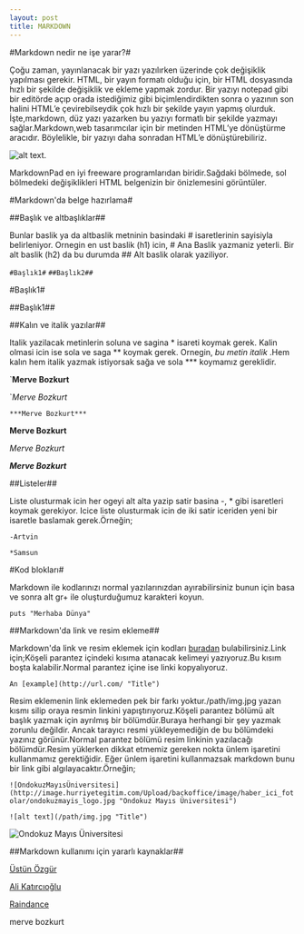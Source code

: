 ```yaml
---
layout: post
title: MARKDOWN
---
```


#Markdown nedir ne işe yarar?#


Çoğu zaman, yayınlanacak bir yazı yazılırken üzerinde çok değişiklik yapılması gerekir. HTML, bir yayın formatı olduğu için, bir HTML dosyasında hızlı bir şekilde değişiklik ve ekleme yapmak zordur. Bir yazıyı notepad gibi bir editörde açıp orada istediğimiz gibi biçimlendirdikten sonra o yazının son halini HTML’e çevirebilseydik çok hızlı bir şekilde yayın yapmış olurduk. İşte,markdown, düz yazı yazarken bu yazıyı formatlı bir şekilde yazmayı sağlar.Markdown,web tasarımcılar için bir metinden  HTML’ye dönüştürme aracıdır. Böylelikle, bir yazıyı daha sonradan HTML’e dönüştürebiliriz.

![alt text](http://www.bilgisayarkurdu.com/wp-content/uploads/2011/12/MarkdownPad1.jpg "Markdownpad").

MarkdownPad en iyi freeware programlarıdan biridir.Sağdaki bölmede, sol bölmedeki değişiklikleri HTML belgenizin bir önizlemesini görüntüler.

#Markdown'da belge hazırlama#

##Başlık ve altbaşlıklar##

Bunlar baslik ya da altbaslik metninin basindaki # isaretlerinin sayisiyla belirleniyor. Ornegin en ust baslik (h1) icin, # Ana Baslik yazmaniz yeterli. Bir alt baslik (h2) da bu durumda ## Alt baslik olarak yaziliyor.

`#Başlık1#`
`##Başlık2##`

#Başlık1#

##Başlık1##

##Kalın ve italik yazılar##

Italik yazilacak metinlerin soluna ve sagina * isareti koymak gerek. Kalin olmasi icin ise sola ve saga ** koymak gerek. Ornegin, *bu metin italik* .Hem kalın hem italik yazmak istiyorsak sağa ve sola *** koymamız gereklidir.

`**Merve Bozkurt**

`*Merve Bozkurt*

`***Merve Bozkurt***`

**Merve Bozkurt**

*Merve Bozkurt*

***Merve Bozkurt***



##Listeler##

Liste olusturmak icin her ogeyi alt alta yazip satir basina -, * gibi isaretleri koymak gerekiyor. Icice liste olusturmak icin de iki satir iceriden yeni bir isaretle baslamak gerek.Örneğin;

`-Artvin`

  `*Samsun`

#Kod blokları#

Markdown ile kodlarınızı normal yazılarınızdan ayırabilirsiniz bunun için basa ve sonra alt gr+ ile oluşturduğumuz karakteri koyun.

`puts "Merhaba Dünya"`

##Markdown'da link ve resim ekleme##

Markdown'da link ve resim eklemek için kodları [buradan](http://www.raindance.co.nz/markdown/demo.lsd/ "Title") bulabilirsiniz.Link için;Köşeli parantez içindeki kısıma atanacak kelimeyi yazıyoruz.Bu kısım boşta kalabilir.Normal parantez içine ise linki kopyalıyoruz.

`An [example](http://url.com/ "Title")`

Resim eklemenin link eklemeden pek bir farkı yoktur./path/img.jpg yazan kısmı silip oraya resmin linkini yapıştırıyoruz.Köşeli parantez bölümü alt başlık yazmak için ayrılmış bir bölümdür.Buraya herhangi bir şey yazmak zorunlu değildir. Ancak tarayıcı resmi yükleyemediğin de bu bölümdeki yazınız görünür.Normal parantez bölümü resim linkinin yazılacağı bölümdür.Resim yüklerken dikkat etmemiz gereken nokta ünlem işaretini kullanmamız gerektiğidir. Eğer ünlem işaretini kullanmazsak markdown bunu bir link gibi algılayacaktır.Örneğin;

`![OndokuzMayısÜniversitesi](http://image.hurriyetegitim.com/Upload/backoffice/image/haber_ici_fotolar/ondokuzmayis_logo.jpg "Ondokuz Mayıs Üniversitesi")`

`![alt text](/path/img.jpg "Title")`

![Ondokuz Mayıs Üniversitesi](http://image.hurriyetegitim.com/Upload/backoffice/image/haber_ici_fotolar/ondokuzmayis_logo.jpg "Ondokuz Mayıs Üniversitesi")

##Markdown kullanımı için yararlı kaynaklar##

[Üstün Özgür](http://ustunozgur.blogspot.com/2009/03/hafif-siklet-isaretleme-dilleri.html "Title")

[Ali Katırcıoğlu](http://alikatircioglu.dudupress.com/articles/markdown "Title")

[Raindance](http://www.raindance.co.nz/markdown/demo.lsd "Title")



merve bozkurt











